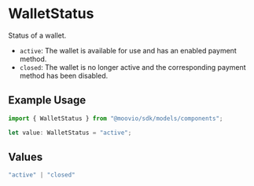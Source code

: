 # WalletStatus

Status of a wallet.
  - `active`: The wallet is available for use and has an enabled payment method.
  - `closed`: The wallet is no longer active and the corresponding payment method has been disabled.

## Example Usage

```typescript
import { WalletStatus } from "@moovio/sdk/models/components";

let value: WalletStatus = "active";
```

## Values

```typescript
"active" | "closed"
```